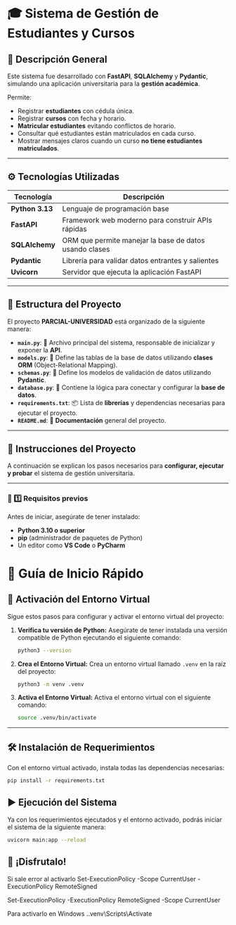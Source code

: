 # 🎓 Sistema de Gestión de Estudiantes y Cursos

## 🧩 Descripción General

Este sistema fue desarrollado con **FastAPI**, **SQLAlchemy** y **Pydantic**, simulando una aplicación universitaria para la **gestión académica**.

Permite:

- Registrar **estudiantes** con cédula única.  
- Registrar **cursos** con fecha y horario.  
- **Matricular estudiantes** evitando conflictos de horario.  
- Consultar qué estudiantes están matriculados en cada curso.  
- Mostrar mensajes claros cuando un curso **no tiene estudiantes matriculados**.  

---

## ⚙️ Tecnologías Utilizadas

| Tecnología | Descripción |
|-------------|-------------|
| **Python 3.13** | Lenguaje de programación base |
| **FastAPI** | Framework web moderno para construir APIs rápidas |
| **SQLAlchemy** | ORM que permite manejar la base de datos usando clases |
| **Pydantic** | Librería para validar datos entrantes y salientes |
| **Uvicorn** | Servidor que ejecuta la aplicación FastAPI |

---

## 📂 Estructura del Proyecto

El proyecto **PARCIAL-UNIVERSIDAD** está organizado de la siguiente manera:

* **`main.py`**: 🚀 Archivo principal del sistema, responsable de inicializar y exponer la **API**.
* **`models.py`**: 🧱 Define las tablas de la base de datos utilizando **clases ORM** (Object-Relational Mapping).
* **`schemas.py`**: 📝 Define los modelos de validación de datos utilizando **Pydantic**.
* **`database.py`**: 🔗 Contiene la lógica para conectar y configurar la **base de datos**.
* **`requirements.txt`**: 📦 Lista de **librerías** y dependencias necesarias para ejecutar el proyecto.
* **`README.md`**: 📑 **Documentación** general del proyecto.

---

## 🧭 Instrucciones del Proyecto

A continuación se explican los pasos necesarios para **configurar, ejecutar y probar** el sistema de gestión universitaria.

---

### 🧩 1️⃣ Requisitos previos

Antes de iniciar, asegúrate de tener instalado:

- **Python 3.10 o superior**
- **pip** (administrador de paquetes de Python)
- Un editor como **VS Code** o **PyCharm**


# 🚀 Guía de Inicio Rápido

## 🐍 Activación del Entorno Virtual

Sigue estos pasos para configurar y activar el entorno virtual del proyecto:

1.  **Verifica tu versión de Python:**
    Asegúrate de tener instalada una versión compatible de Python ejecutando el siguiente comando:

    ```bash
    python3 --version
    ```

2.  **Crea el Entorno Virtual:**
    Crea un entorno virtual llamado `.venv` en la raíz del proyecto:

    ```bash
    python3 -m venv .venv
    ```

3.  **Activa el Entorno Virtual:**
    Activa el entorno virtual con el siguiente comando:

    ```bash
    source .venv/bin/activate
    ```

---

## 🛠 Instalación de Requerimientos

Con el entorno virtual activado, instala todas las dependencias necesarias:

```bash
pip install -r requirements.txt
```
## ▶️ Ejecución del Sistema

Ya con los requerimientos ejecutados y el entorno activado, podrás iniciar el sistema de la siguiente manera:

```bash
uvicorn main:app --reload
```

## 🎉 ¡Disfrutalo!


Si sale error al activarlo
Set-ExecutionPolicy -Scope CurrentUser -ExecutionPolicy RemoteSigned

Set-ExecutionPolicy -ExecutionPolicy RemoteSigned -Scope CurrentUser

Para activarlo en Windows
.\.venv\Scripts\Activate






